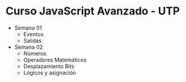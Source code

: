 # Curso JavaScript Avanzado - UTP
- Semana 01
  - Eventos
  - Salidas
- Semana 02
  - Números
  - Operadores Matemáticos
  - Desplazamiento Bits
  - Lógicos y asignación